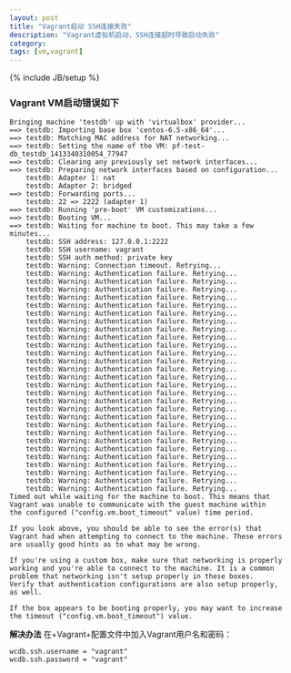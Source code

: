 ```yaml
---
layout: post
title: "Vagrant启动 SSH连接失败"
description: "Vagrant虚拟机启动，SSH连接超时导致启动失败"
category: 
tags: [vm,vagrant]
---
```

{% include JB/setup %}

### Vagrant VM启动错误如下

    Bringing machine 'testdb' up with 'virtualbox' provider...
    ==> testdb: Importing base box 'centos-6.5-x86_64'...
    ==> testdb: Matching MAC address for NAT networking...
    ==> testdb: Setting the name of the VM: pf-test-db_testdb_1413340310054_77947
    ==> testdb: Clearing any previously set network interfaces...
    ==> testdb: Preparing network interfaces based on configuration...
        testdb: Adapter 1: nat
        testdb: Adapter 2: bridged
    ==> testdb: Forwarding ports...
        testdb: 22 => 2222 (adapter 1)
    ==> testdb: Running 'pre-boot' VM customizations...
    ==> testdb: Booting VM...
    ==> testdb: Waiting for machine to boot. This may take a few minutes...
        testdb: SSH address: 127.0.0.1:2222
        testdb: SSH username: vagrant
        testdb: SSH auth method: private key
        testdb: Warning: Connection timeout. Retrying...
        testdb: Warning: Authentication failure. Retrying...
        testdb: Warning: Authentication failure. Retrying...
        testdb: Warning: Authentication failure. Retrying...
        testdb: Warning: Authentication failure. Retrying...
        testdb: Warning: Authentication failure. Retrying...
        testdb: Warning: Authentication failure. Retrying...
        testdb: Warning: Authentication failure. Retrying...
        testdb: Warning: Authentication failure. Retrying...
        testdb: Warning: Authentication failure. Retrying...
        testdb: Warning: Authentication failure. Retrying...
        testdb: Warning: Authentication failure. Retrying...
        testdb: Warning: Authentication failure. Retrying...
        testdb: Warning: Authentication failure. Retrying...
        testdb: Warning: Authentication failure. Retrying...
        testdb: Warning: Authentication failure. Retrying...
        testdb: Warning: Authentication failure. Retrying...
        testdb: Warning: Authentication failure. Retrying...
        testdb: Warning: Authentication failure. Retrying...
        testdb: Warning: Authentication failure. Retrying...
        testdb: Warning: Authentication failure. Retrying...
        testdb: Warning: Authentication failure. Retrying...
        testdb: Warning: Authentication failure. Retrying...
        testdb: Warning: Authentication failure. Retrying...
        testdb: Warning: Authentication failure. Retrying...
        testdb: Warning: Authentication failure. Retrying...
        testdb: Warning: Authentication failure. Retrying...
        testdb: Warning: Authentication failure. Retrying...
        testdb: Warning: Authentication failure. Retrying...
    Timed out while waiting for the machine to boot. This means that
    Vagrant was unable to communicate with the guest machine within
    the configured ("config.vm.boot_timeout" value) time period.
    
    If you look above, you should be able to see the error(s) that
    Vagrant had when attempting to connect to the machine. These errors
    are usually good hints as to what may be wrong.
    
    If you're using a custom box, make sure that networking is properly
    working and you're able to connect to the machine. It is a common
    problem that networking isn't setup properly in these boxes.
    Verify that authentication configurations are also setup properly,
    as well.
    
    If the box appears to be booting properly, you may want to increase
    the timeout ("config.vm.boot_timeout") value.
    

**解决办法**
在+Vagrant+配置文件中加入Vagrant用户名和密码：

    wcdb.ssh.username = "vagrant"
    wcdb.ssh.password = "vagrant"
